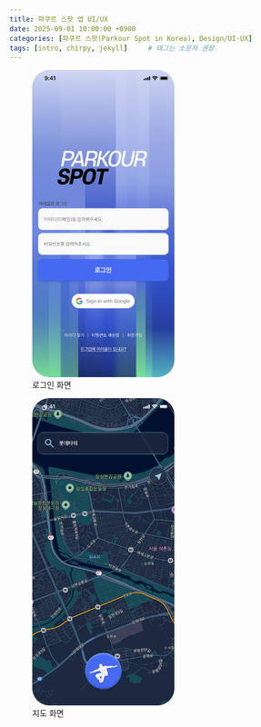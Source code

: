 ```yaml
---
title: 파쿠르 스팟 앱 UI/UX
date: 2025-09-01 10:00:00 +0900
categories: [파쿠르 스팟(Parkour Spot in Korea), Design/UI·UX]
tags: [intro, chirpy, jekyll]     # 태그는 소문자 권장
---
```


<figure>
  <img src="/assets/img/ui/login.png" alt="로그인 화면" width="250"/>
  <figcaption>로그인 화면</figcaption>
</figure>

<figure>
  <img src="/assets/img/ui/map.png" alt="지도 화면" width="250"/>
  <figcaption>지도 화면</figcaption>
</figure>
